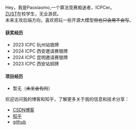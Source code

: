 Hey，我是Paoxiaomo,一个算法竞赛痴迷者，ICPCer。<br>
[ZUST](https://baike.baidu.com/item/%E6%B5%99%E6%B1%9F%E7%A7%91%E6%8A%80%E5%A4%A7%E5%AD%A6/62744314)在校学生，无业游民。<br>
未来主攻后端方向，喜欢把玩一些开源大模型<del>但也只会用不会写</del>。



#### 获奖经历

- 2023 ICPC 杭州站银牌
- 2024 ICPC 西安邀请赛银牌
- 2024 ICPC 昆明邀请赛银牌
- 2023 ICPC 西安站铜牌

#### 项目经历
- 暂无（<del>未来会有的</del>）

欢迎访问我的博客和知乎，了解更多关于我的信息和技术分享：

- [CSDN博客](https://blog.csdn.net/fans2306)
- [知乎](https://www.zhihu.com/people/fan-tiao-lou-de-bai-zhu-dan)
- [github](https://github.com/paoxiaomooo)

